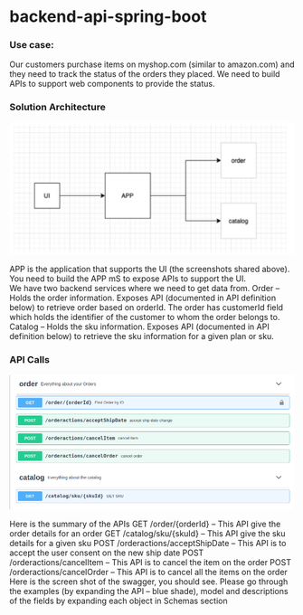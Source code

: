 # backend-api-spring-boot

### Use case: 
Our customers purchase items on myshop.com (similar to amazon.com) and they need to track the status of the orders  they placed. We need to build APIs to support web components to provide the status.

### Solution Architecture

![architecture](https://github.com/jeromez0/backend-api-spring-boot/blob/main/public/backend_api_diagram.png)

APP is the application that supports the UI (the screenshots shared above). You need to build the APP mS to  expose APIs to support the UI.  
We have two backend services where we need to get data from. 
Order – Holds the order information. Exposes API (documented in API definition below) to retrieve order  based on orderId. The order has customerId field which holds the identifier of the customer to whom the  order belongs to. 
Catalog – Holds the sku information. Exposes API (documented in API definition below) to retrieve the sku  information for a given plan or sku. 



### API Calls

![api_calls](https://github.com/jeromez0/backend-api-spring-boot/blob/main/public/swagger_apis.png)

Here is the summary of the APIs 
GET /order/{orderId} – This API give the order details for an order 
GET /catalog/sku/{skuId} – This API give the sku details for a given sku 
POST /orderactions/acceptShipDate – This API is to accept the user consent on the new ship date POST /orderactions/cancelItem – This API is to cancel the item on the order 
POST /orderactions/cancelOrder – This API is to cancel all the items on the order 
Here is the screen shot of the swagger, you should see. Please go through the examples (by expanding the API – blue  shade), model and descriptions of the fields by expanding each object in Schemas section
